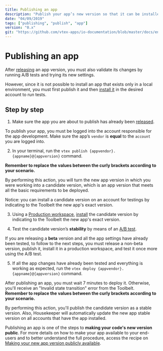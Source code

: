 ```yaml
---
title: Publishing an app
description: "Publish your app’s new version so that it can be installed and tested by other users."
date: "04/09/2019"
tags: ["publishing", "publish", "app"]
version: "0.x"
git: "https://github.com/vtex-apps/io-documentation/blob/master/docs/en/Recipes/store/publishing-an-app.md"
---
```


# Publishing an app

After [releasing](https://vtex.io/docs/recipes/store/releasing-a-new-app-version) an app version, you must also validate its changes by running A/B tests and trying its new settings.   

However, since it is not possible to install an app that exists only in a local environment, you must first publish it and then [install it](https://vtex.io/docs/recipes/store/installing-an-app) in the desired account to run tests.

## Step by step

1. Make sure the app you are about to publish has already been [released](https://vtex.io/docs/recipes/development/releasing-a-new-app-version).

<div class="alert alert-warning">
To publish your app, you must be logged into the account responsible for the app development. Make sure the app’s <code>vendor</code> is <b>equal</b> to the <code>account</code> you are logged into.
</div>

2. In your terminal, run the `vtex publish {appvendor}.{appname}@{appversion}` command.

<div class="alert alert-warning">
  <b>Remember to replace the values between the curly brackets according to your scenario.</b>
</div>

By performing this action, you will turn the new app version in which you were working into a candidate version, which is an app version that meets all the basic requirements to be deployed.

<div class="alert alert-info">
Notice: you can install a candidate version on an account for testings by indicating to the Toolbelt the new app's exact version.
</div>

3. Using a [Production workspace](https://vtex.io/docs/recipes/development/creating-a-production-workspace), [install](https://vtex.io/docs/recipes/development/installing-an-app) the candidate version by indicating to the Toolbelt the new app's exact version.

4. Test the candidate version’s **stability** by means of an [A/B test](https://vtex.io/docs/recipes/store/running-native-ab-testing).

<div class="alert alert-info">
If you are releasing a <strong>beta</strong> version and all the app settings have already been tested, to follow to the next steps, you must release a non-beta version, publish it, install it in a production workspace, and test it once more using the A/B test.
</div>

5. If all the app changes have already been tested and everything is working as expected, run the `vtex deploy {appvendor}.{appname}@{appversion}` command. 

<div class="alert alert-warning">
After publishing an app, you must wait 7 minutes to deploy it. Otherwise, you'll receive an "Invalid state transition" error from the Toolbelt.
</div>

<div class="alert alert-warning">
<b>Remember to replace the values between the curly brackets according to your scenario.</b>
</div>

By performing this action, you'll publish the candidate version as a stable version. Also, Housekeeper will automatically update the new app stable version on all accounts that have the app installed.

<div class="alert alert-info">
Publishing an app is one of the steps to <b>making your code's new version public</b>. For more details on how to make your app available to your end-users and to better understand the full procedure, access the recipe on <a href="https://vtex.io/docs/recipes/development/making-your-new-app-version-publicly-available">Making your new app version publicly available</a>.
</div>
